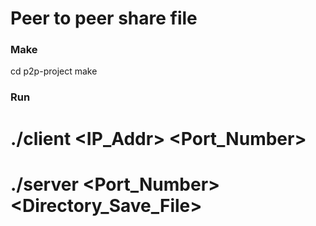 # Peer to peer share file
### Make
cd p2p-project
make
### Run
# ./client <IP_Addr> <Port_Number>
# ./server <Port_Number> <Directory_Save_File>
